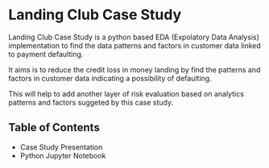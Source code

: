 # Landing Club Case Study

Landing Club Case Study is a python based EDA (Expolatory Data Analysis) implementation to find the data patterns and factors in customer data linked to payment defaulting.

It aims is to reduce the credit loss in money landing by find the patterns and factors in customer data indicating a possibility of defaulting.

This will help to add another layer of risk evaluation based on analytics patterns and factors suggeted by this case study. 





## Table of Contents
* Case Study Presentation 
* Python Jupyter Notebook 
